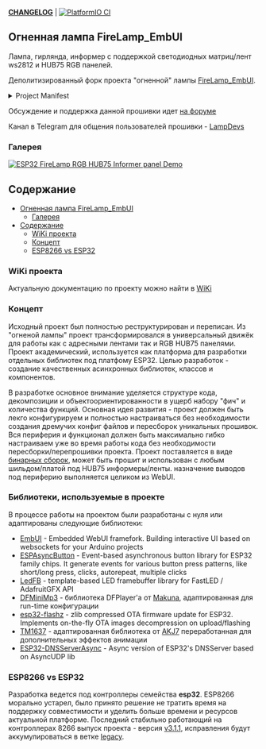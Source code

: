 __[CHANGELOG](/CHANGELOG.md)__ | [![PlatformIO CI](https://github.com/vortigont/FireLamp_JeeUI/actions/workflows/pio_build.yml/badge.svg)](https://github.com/vortigont/FireLamp_JeeUI/actions/workflows/pio_build.yml)

## Огненная лампа FireLamp_EmbUI
Лампа, гирлянда, информер с поддержкой светодиодных матриц/лент ws2812 и HUB75 RGB панелей.

Деполитизированный форк проекта "огненной" лампы [FireLamp_EmbUI](https://github.com/DmytroKorniienko/FireLamp_EmbUI).

<details>
  <summary>Project Manifest</summary>

Проект был пересобран из старых форков и архивов репозитория пользователей и участников разработки на момент примерно 2021 года. В [исходном](https://github.com/DmytroKorniienko/FireLamp_EmbUI) проекте был полностью вырезан русский язык, задним числом переписана история разработки в Git и удалена соотвествующая тема [форума](https://community.alexgyver.ru/threads/wifi-lampa-budilnik-obsuzhdenie-proekta.1411/). Данный форк это не срез исходного репозитория, хотя сохранил часть общей истории до определенного момента.

</details>

Обсуждение и поддержка данной прошивки идет [на форуме](https://community.alexgyver.ru/threads/wifi-lampa-budilnik-obsuzhdenie-proshivki-firelamp_embui.7257/)

Канал в Telegram для общения пользователей прошивки - [LampDevs](https://t.me/LampDevs)


### Галерея

[![ESP32 FireLamp RGB HUB75 Informer panel Demo](https://img.youtube.com/vi/wbU1bn6YsDw/0.jpg)](https://www.youtube.com/watch?v=wbU1bn6YsDw)


## Содержание
- [Огненная лампа FireLamp\_EmbUI](#огненная-лампа-firelamp_embui)
  - [Галерея](#галерея)
- [Содержание](#содержание)
  - [WiKi проекта](#wiki-проекта)
  - [Концепт](#концепт)
  - [ESP8266 vs ESP32](#esp8266-vs-esp32)

### WiKi проекта
Актуальную документацию по проекту можно найти в [WiKi](https://github.com/vortigont/EmbUI/wiki)

### Концепт
Исходный проект был полностью реструктурирован и переписан. Из "огненой лампы" проект трансформировался в универсальный движёк для работы как с адресными лентами так и RGB HUB75 панелями. Проект академический, используется как платформа для разработки отдельных библиотек под платфому ESP32. Целью разработок - создание качественных асинхронных библиотек, классов и компонентов.

В разработке основное внимание уделяется структуре кода, декомпозиции и объектоориентированности в ущерб набору "фич" и количества функций.
Основная идея развития - проект должен быть лекго конфигурируем и полностью настраиваться без необходимости создания дремучих конфиг файлов и пересборок уникальных прошивок. Вся периферия и функционал должен быть максимально гибко настраиваем уже во время работы кода без необходимости пересборки/перепрошивки проекта.
Проект поставляется в виде [бинарных сборок](https://github.com/vortigont/FireLamp_JeeUI/wiki/%D0%A1%D0%B1%D0%BE%D1%80%D0%BA%D0%B0-%D0%B8-%D0%BF%D1%80%D0%BE%D1%88%D0%B8%D0%B2%D0%BA%D0%B0-%D0%BF%D1%80%D0%BE%D0%B5%D0%BA%D1%82%D0%B0), может быть прошит и использован с любым шильдом/платой под HUB75 информеры/ленты. назначение выводов под периферию выполняется целиком из WebUI.

### Библиотеки, используемые в проекте
В процессе работы на проектом были разработаны с нуля или адаптированы следующие библиотеки:
 - [EmbUI](https://github.com/vortigont/EmbUI) - Embedded WebUI framefork. Building interactive UI based on websockets for your Arduino projects
 - [ESPAsyncButton](https://github.com/vortigont/ESPAsyncButton) - Event-based asynchronous button library for ESP32 family chips. It generate events for various button press patterns, like short/long press, clicks, autorepeat, multiple clicks
 - [LedFB](https://github.com/vortigont/LedFB) - template-based LED framebuffer library for FastLED / AdafruitGFX API
 - [DFMiniMp3](https://github.com/vortigont/DFMiniMp3) - библиотека DFPlayer'а от [Makuna](https://github.com/Makuna/DFMiniMp3), адаптированная для run-time конфигурации
 - [esp32-flashz](https://github.com/vortigont/esp32-flashz) - zlib compressed OTA firmware update for ESP32. Implements on-the-fly OTA images decompression on upload/flashing
 - [TM1637](https://github.com/vortigont/TM1637) - адаптированная библиотека от [AKJ7](https://github.com/AKJ7/TM1637) переработанная для дополнительных эффектов анимации
 - [ESP32-DNSServerAsync](https://github.com/vortigont/ESP32-DNSServerAsync) - Async version of ESP32's DNSServer based on AsyncUDP lib 

### ESP8266 vs ESP32
Разработка ведется под контроллеры семейства **esp32**. ESP8266 морально устарел, было принято решение не тратить время на поддержку совместимости и уделить больше времени и ресурсов актуальной платформе.
Последний стабильно работающий на контроллерах 8266 выпуск проекта - версия [v3.1.1](../../releases/tag/v3.1.1), исправления будут аккумулироваться в ветке [legacy](../../tree/legacy).



